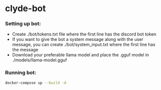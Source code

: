 # clyde-bot

### Setting up bot:

- Create ./bot/tokens.txt file where the first line has the discord bot token
- If you want to give the bot a system message along with the user message, you can create ./bot/system_input.txt
  where the first line has the message
- Download your preferable llama model and place the .gguf model in ./models/llama-model.gguf

### Running bot:
```bash
docker-compose up --build -d
```

